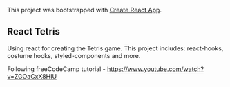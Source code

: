 This project was bootstrapped with [Create React App](https://github.com/facebook/create-react-app).

## React Tetris

Using react for creating the Tetris game.
This project includes: react-hooks, costume hooks, styled-components and more.

Following freeCodeCamp tutorial - https://www.youtube.com/watch?v=ZGOaCxX8HIU

